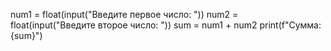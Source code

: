 num1 = float(input("Введите первое число: "))
num2 = float(input("Введите второе число: "))
sum = num1 + num2
print(f"Сумма: {sum}")
